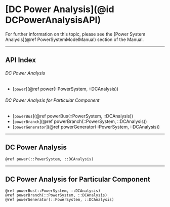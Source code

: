 # [DC Power Analysis](@id DCPowerAnalysisAPI)

For further information on this topic, please see the [Power System Analysis](@ref PowerSystemModelManual) section of the Manual.

---

## API Index

###### DC Power Analysis
* [`power`](@ref power(::PowerSystem, ::DCAnalysis))

###### DC Power Analysis for Particular Component
* [`powerBus`](@ref powerBus(::PowerSystem, ::DCAnalysis))
* [`powerBranch`](@ref powerBranch(::PowerSystem, ::DCAnalysis))
* [`powerGenerator`](@ref powerGenerator(::PowerSystem, ::DCAnalysis))


---

## DC Power Analysis
```@docs
@ref power(::PowerSystem, ::DCAnalysis)
```

---

## DC Power Analysis for Particular Component
```@docs
@ref powerBus(::PowerSystem, ::DCAnalysis)
@ref powerBranch(::PowerSystem, ::DCAnalysis)
@ref powerGenerator(::PowerSystem, ::DCAnalysis)
```
